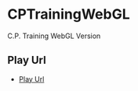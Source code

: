 # CPTrainingWebGL
C.P. Training WebGL Version

## Play Url
- [Play Url](https://gondnetom.github.io/CPTrainingWebGL/)
